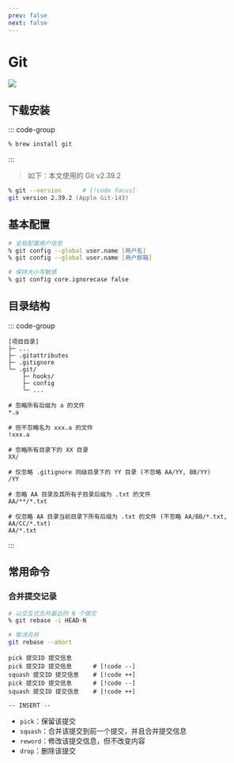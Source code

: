 ```yaml
---
prev: false
next: false
---
```


# Git

![](/static/skill-images/dev-tools--git.png)

## 下载安装

::: code-group

```zsh [Homebrew]
% brew install git
```

:::

> 如下：本文使用的 Git v2.39.2

```zsh
% git --version      # [!code focus]
git version 2.39.2 (Apple Git-143)
```

## 基本配置

```zsh
# 全局配置用户信息
% git config --global user.name [用户名]
% git config --global user.name [用户邮箱]

# 保持大小写敏感
% git config core.ignorecase false
```

## 目录结构

::: code-group

```[目录结构]
[项目目录]
├─ ...
├─ .gitattributes
├─ .gitignore
└─ .git/
    ├─ hooks/
    ├─ config
    └─ ...
```

```[.gitignore]
# 忽略所有后缀为 a 的文件
*.a

# 但不忽略名为 xxx.a 的文件
!xxx.a

# 忽略所有目录下的 XX 目录
XX/

# 仅忽略 .gitignore 同级目录下的 YY 目录 (不忽略 AA/YY, BB/YY)
/YY

# 忽略 AA 目录及其所有子目录后缀为 .txt 的文件
AA/**/*.txt

# 仅忽略 AA 目录当前目录下所有后缀为 .txt 的文件 (不忽略 AA/BB/*.txt, AA/CC/*.txt)
AA/*.txt
```

:::

## 常用命令

<!-- ### 本地分支

---

### 远程仓库

---

### 更改提交信息

--- -->

### 合并提交记录

```zsh
# 以交互式合并最近的 N 个提交
% git rebase -i HEAD~N

# 取消合并
git rebase --abort
```

```
pick 提交ID 提交信息
pick 提交ID 提交信息      # [!code --]
squash 提交ID 提交信息    # [!code ++]
pick 提交ID 提交信息      # [!code --]
squash 提交ID 提交信息    # [!code ++]

-- INSERT --
```

- `pick`：保留该提交
- `squash`：合并该提交到前一个提交，并且合并提交信息
- `reword`：修改该提交信息，但不改变内容
- `drop`：删除该提交
